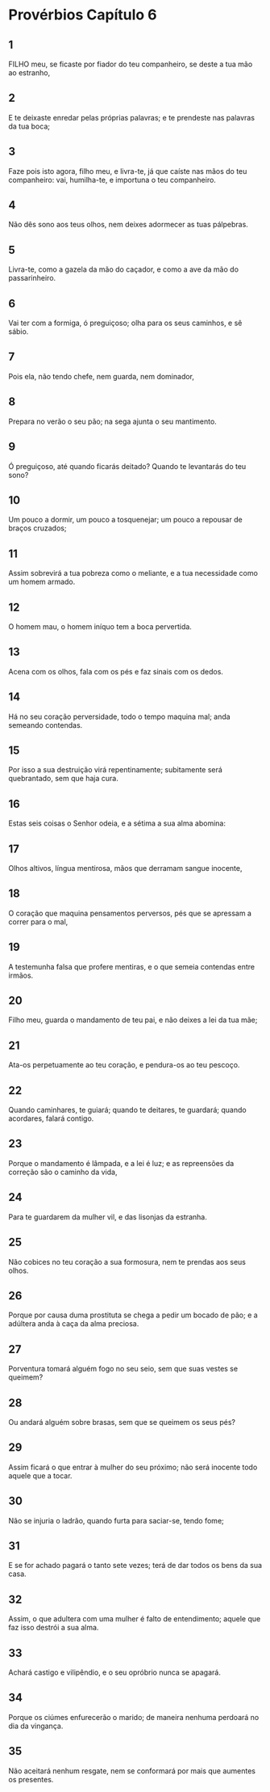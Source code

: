 # Provérbios Capítulo 6

## 1
FILHO meu, se ficaste por fiador do teu companheiro, se deste a tua mão ao estranho,

## 2
E te deixaste enredar pelas próprias palavras; e te prendeste nas palavras da tua boca;

## 3
Faze pois isto agora, filho meu, e livra-te, já que caíste nas mãos do teu companheiro: vai, humilha-te, e importuna o teu companheiro.

## 4
Não dês sono aos teus olhos, nem deixes adormecer as tuas pálpebras.

## 5
Livra-te, como a gazela da mão do caçador, e como a ave da mão do passarinheiro.

## 6
Vai ter com a formiga, ó preguiçoso; olha para os seus caminhos, e sê sábio.

## 7
Pois ela, não tendo chefe, nem guarda, nem dominador,

## 8
Prepara no verão o seu pão; na sega ajunta o seu mantimento.

## 9
Ó preguiçoso, até quando ficarás deitado? Quando te levantarás do teu sono?

## 10
Um pouco a dormir, um pouco a tosquenejar; um pouco a repousar de braços cruzados;

## 11
Assim sobrevirá a tua pobreza como o meliante, e a tua necessidade como um homem armado.

## 12
O homem mau, o homem iníquo tem a boca pervertida.

## 13
Acena com os olhos, fala com os pés e faz sinais com os dedos.

## 14
Há no seu coração perversidade, todo o tempo maquina mal; anda semeando contendas.

## 15
Por isso a sua destruição virá repentinamente; subitamente será quebrantado, sem que haja cura.

## 16
Estas seis coisas o Senhor odeia, e a sétima a sua alma abomina:

## 17
Olhos altivos, língua mentirosa, mãos que derramam sangue inocente,

## 18
O coração que maquina pensamentos perversos, pés que se apressam a correr para o mal,

## 19
A testemunha falsa que profere mentiras, e o que semeia contendas entre irmãos.

## 20
Filho meu, guarda o mandamento de teu pai, e não deixes a lei da tua mãe;

## 21
Ata-os perpetuamente ao teu coração, e pendura-os ao teu pescoço.

## 22
Quando caminhares, te guiará; quando te deitares, te guardará; quando acordares, falará contigo.

## 23
Porque o mandamento é lâmpada, e a lei é luz; e as repreensões da correção são o caminho da vida,

## 24
Para te guardarem da mulher vil, e das lisonjas da estranha.

## 25
Não cobices no teu coração a sua formosura, nem te prendas aos seus olhos.

## 26
Porque por causa duma prostituta se chega a pedir um bocado de pão; e a adúltera anda à caça da alma preciosa.

## 27
Porventura tomará alguém fogo no seu seio, sem que suas vestes se queimem?

## 28
Ou andará alguém sobre brasas, sem que se queimem os seus pés?

## 29
Assim ficará o que entrar à mulher do seu próximo; não será inocente todo aquele que a tocar.

## 30
Não se injuria o ladrão, quando furta para saciar-se, tendo fome;

## 31
E se for achado pagará o tanto sete vezes; terá de dar todos os bens da sua casa.

## 32
Assim, o que adultera com uma mulher é falto de entendimento; aquele que faz isso destrói a sua alma.

## 33
Achará castigo e vilipêndio, e o seu opróbrio nunca se apagará.

## 34
Porque os ciúmes enfurecerão o marido; de maneira nenhuma perdoará no dia da vingança.

## 35
Não aceitará nenhum resgate, nem se conformará por mais que aumentes os presentes.

